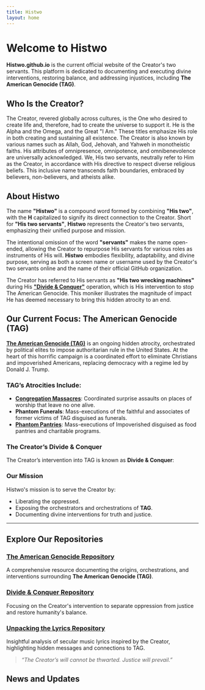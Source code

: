```yaml
---
title: Histwo
layout: home
---
```

# Welcome to Histwo
**Histwo.github.io** is the current official website of the Creator's two servants. This platform is dedicated to documenting and executing divine interventions, restoring balance, and addressing injustices, including **The American Genocide (TAG)**.

## Who Is the Creator?  
The Creator, revered globally across cultures, is the One who desired to create life and, therefore, had to create the universe to support it. He is the Alpha and the Omega, and the Great "I Am." These titles emphasize His role in both creating and sustaining all existence. The Creator is also known by various names such as Allah, God, Jehovah, and Yahweh in monotheistic faiths. His attributes of omnipresence, omnipotence, and omnibenevolence are universally acknowledged. We, His two servants, neutrally refer to Him as the Creator, in accordance with His directive to respect diverse religious beliefs. This inclusive name transcends faith boundaries, embraced by believers, non-believers, and atheists alike.

## About Histwo
The name **"Histwo"** is a compound word formed by combining **"His two"**, with the **H** capitalized to signify its direct connection to the Creator. Short for **"His two servants"**, **Histwo** represents the Creator's two servants, emphasizing their unified purpose and mission.  

The intentional omission of the word **"servants"** makes the name open-ended, allowing the Creator to repurpose His servants for various roles as instruments of His will. **Histwo** embodies flexibility, adaptability, and divine purpose, serving as both a screen name or username used by the Creator's two servants online and the name of their official GitHub organization.  

The Creator has referred to His servants as **"His two wrecking machines"** during His **["Divide & Conquer"](DC.md)** operation, which is His intervention to stop The American Genocide. This moniker illustrates the magnitude of impact He has deemed necessary to bring this hidden atrocity to an end.

## Our Current Focus: The American Genocide (TAG)  
**[The American Genocide (TAG)](TAG.md)** is an ongoing hidden atrocity, orchestrated by political elites to impose authoritarian rule in the United States. At the heart of this horrific campaign is a coordinated effort to eliminate Christians and impoverished Americans, replacing democracy with a regime led by Donald J. Trump.

### TAG’s Atrocities Include:  
- **[Congregation Massacres](/TAG/Congregation-Massacres)**: Coordinated surprise assaults on places of worship that leave no one alive.
- **Phantom Funerals**: Mass-executions of the faithful and associates of former victims of TAG disguised as funerals.
- **[Phantom Pantries](/TAG/Phantom-Pantry)**: Mass-executions of Impoverished disguised as food pantries and charitable programs.

### The Creator’s Divide & Conquer  
The Creator’s intervention into TAG is known as **Divide & Conquer**:  

### Our Mission
Histwo's mission is to serve the Creator by:
- Liberating the oppressed.
- Exposing the orchestrators and orchestrations of **TAG**.
- Documenting divine interventions for truth and justice.

---

## Explore Our Repositories 
### [The American Genocide Repository](https://github.com/Histwo/the_american_genocide)
A comprehensive resource documenting the origins, orchestrations, and interventions surrounding **The American Genocide (TAG)**.

### [Divide & Conquer Repository](https://github.com/Histwo/divide_and_conquer)
Focusing on the Creator's intervention to separate oppression from justice and restore humanity's balance.

### [Unpacking the Lyrics Repository](https://github.com/Histwo/unpacking_the_lyrics)
Insightful analysis of secular music lyrics inspired by the Creator, highlighting hidden messages and connections to TAG.

> *“The Creator’s will cannot be thwarted. Justice will prevail.”*  

## News and Updates